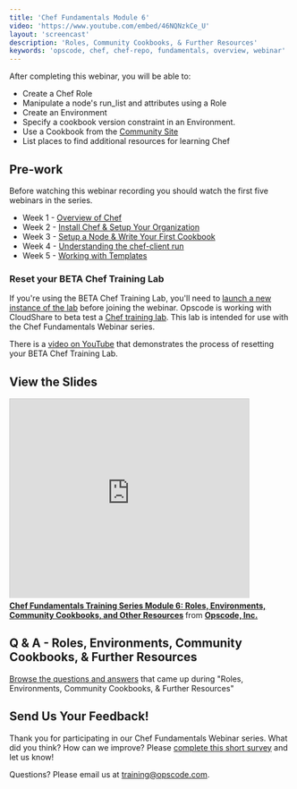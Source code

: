 ```yaml
---
title: 'Chef Fundamentals Module 6'
video: 'https://www.youtube.com/embed/46NQNzkCe_U'
layout: 'screencast'
description: 'Roles, Community Cookbooks, & Further Resources'
keywords: 'opscode, chef, chef-repo, fundamentals, overview, webinar'
---
```


After completing this webinar, you will be able to:

- Create a Chef Role
- Manipulate a node's run_list and attributes using a Role
- Create an Environment
- Specify a cookbook version constraint in an Environment.
- Use a Cookbook from the [Community Site][community-site]
- List places to find additional resources for learning Chef

## Pre-work

Before watching this webinar recording you should watch the first five webinars in the series.

* Week 1 - [Overview of Chef][week1_webinar]
* Week 2 - [Install Chef & Setup Your Organization][week2_webinar]
* Week 3 - [Setup a Node & Write Your First Cookbook][week3_webinar]
* Week 4 - [Understanding the chef-client run][week4_webinar]
* Week 5 - [Working with Templates][week5_webinar]

### Reset your BETA Chef Training Lab

If you're using the BETA Chef Training Lab, you'll need to [launch a new instance of the lab][chef-lab] before joining the webinar.  Opscode is working with CloudShare to beta test a [Chef training lab][chef-lab].  This lab is intended for use with the Chef Fundamentals Webinar series.  

There is a [video on YouTube][youtube-lab-reset] that demonstrates the process of resetting your BETA Chef Training Lab.

## View the Slides

<iframe src="http://www.slideshare.net/slideshow/embed_code/28500250" width="427" height="356" frameborder="0" marginwidth="0" marginheight="0" scrolling="no" style="border:1px solid #CCC;border-width:1px 1px 0;margin-bottom:5px" allowfullscreen> </iframe> <div style="margin-bottom:5px"> <strong> <a href="https://www.slideshare.net/opscode/week6-roles-environmentscommunity" title="Chef Fundamentals Training Series Module 6: Roles, Environments, Community Cookbooks, and Other Resources" target="_blank">Chef Fundamentals Training Series Module 6: Roles, Environments, Community Cookbooks, and Other Resources</a> </strong> from <strong><a href="http://www.slideshare.net/opscode" target="_blank">Opscode, Inc.</a></strong> </div>

## Q &amp; A - Roles, Environments, Community Cookbooks, &amp; Further Resources

[Browse the questions and answers][fundi-week-6-qa] that came up during "Roles, Environments, Community Cookbooks, &amp; Further Resources"

## Send Us Your Feedback!

Thank you for participating in our Chef Fundamentals Webinar series.  What did you think?  How can we improve?  Please [complete this short survey][survey] and let us know!

Questions? Please email us at [training@opscode.com][trainging-at-opscode-com].

[community-site]: http://community.opscode.com
[week1_webinar]: /screencasts/fundi-webinar-week-1/
[week2_webinar]: /screencasts/fundi-webinar-week-2/
[week3_webinar]: /screencasts/fundi-webinar-week-3/
[week4_webinar]: /screencasts/fundi-webinar-week-4/
[week5_webinar]: /screencasts/fundi-webinar-week-5/
[chef-lab]: http://opscode-cheflab.herokuapp.com/labs/fundamentalswebinar/ubuntu/attend
[youtube-lab-reset]: http://www.youtube.com/watch?v=XJdVXAZ95xE
[fundi-week-6-qa]: http://pages.opscode.com/rs/opscode/images/chef-fundamentals-module-6-qa.pdf
[survey]: https://www.surveymonkey.com/s/H53HFMH
[trainging-at-opscode-com]: mailto:training@opscode.com